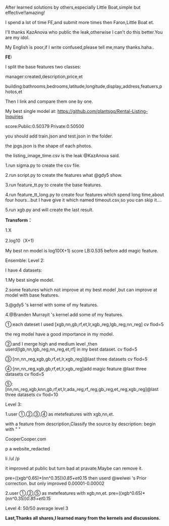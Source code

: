 After learned solutions by others,especially Little Boat,simple but effective!!amazing!

I spend a lot of time FE,and submit more times then Faron,Little Boat et.

I'll thanks KazAnova who public the leak,otherwise I can't do this better.You are my idol.

My English is poor,if I write confused,please tell me,many thanks.haha..

**FE:**

I split the base features two classes:

manager:created,description,price,et

building:bathrooms,bedrooms,latitude,longitude,display_address,featuers,photos,et

Then I link and compare them one by one.

My best single model at: https://github.com/plantsgo/Rental-Listing-Inquiries

score:Public:0.50379  Private:0.50500

you should add train.json and test.json in the folder.

the jpgs.json is the shape of each photos.

the listing_image_time.csv is the leak @KazAnova said.

1.run sigma.py to create the csv file.

2.run script.py to create the features what @gdy5 show.

3.run feature_tt.py to create the base features.

4.run feature_tt_long.py to create four features which spend long time,about four hours...but I have give it which named timeout.csv,so you can skip it....

5.run xgb.py and will create the last result.

**Transform：**

1.X

2.log10（X+1)

My best nn model is log10(X+1) score LB:0.535 before add magic feature.

Ensemble:
Level 2:

I have 4 datasets:

1.My best single model.

2.some features which not improve at my best model ,but can improve at model with base features.

3.@gdy5 's kernel with some of my features.

4.@Branden Murrayit 's kernel add some of my features.

①:each dateset I used [xgb,nn,gb,rf,et,lr,xgb_reg,lgb_reg,nn_reg] cv flod=5

the reg model have a good importance in my model.

②:and I merge high and medium level ,then userd[lgb,nn,lgb_reg,nn_reg,et,rf] in my best dataset. cv flod=5

③:[nn,nn_reg,xgb,gb,rf,et,lr,xgb_reg]@last three datasets   cv flod=5

④:[nn,nn_reg,xgb,gb,rf,et,lr,xgb_reg]add magic feature @last three datasets   cv flod=5

⑤:[nn,nn_reg,xgb,knn,gb,rf,et,lr,ada_reg,rf_reg,gb_reg,et_reg,xgb_reg]@last three datasets   cv flod=10


Level 3:

1.user ①,②,③,④ as metefeatures with xgb,nn,et.

with a feature from description,Classify the source by description:
begin with "           "

CooperCooper.com

p a  website_redacted

li /ul /p

it improved at public but turn bad at pravate.Maybe can remove it.

pre=((xgb^0.65)*(nn^0.35))*0.85+et*0.15
then userd @weiwei 's Prior correction. but only improved 0.00001-0.00002

2.user ①,②,⑤ as metefeatures with xgb,nn,et.
pre=((xgb^0.65)*(nn^0.35))*0.85+et*0.15

Level 4:
50/50 average level 3


**Last,Thanks all shares,I learned many from the kernels and discussions.**










